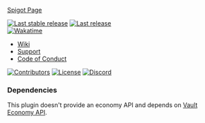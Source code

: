 [Spigot Page](https://www.spigotmc.org/resources/wixmarket.113171/)

[![Last stable release](https://img.shields.io/github/v/release/Wixonic/Market?display_name=tag&label=Last%20stable%20release)](https://github.com/Wixonic/Market/releases) [![Last release](https://img.shields.io/github/v/tag/Wixonic/Market?display_name=tag&label=Last%20pre-release)](https://github.com/Wixonic/Market/releases)<br />
[![Wakatime](https://wakatime.com/badge/github/Wixonic/Market.svg?style=flat)](https://wakatime.com/badge/github/Wixonic/Market)

- [Wiki](https://github.com/Wixonic/Market/wiki)
- [Support](https://github.com/Wixonic/Market/blob/Default/.github/SUPPORT.md)
- [Code of Conduct](https://github.com/Wixonic/Market/blob/Default/.github/CODE_OF_CONDUCT.md)

[![Contributors](https://img.shields.io/github/contributors/Wixonic/Market?color=%2308F&label=Contributors)](https://github.com/Wixonic/Market/blob/Default/.github/CONTRIBUTING.md)
[![License](https://img.shields.io/github/license/Wixonic/Market?color=%23555&label=License)](https://github.com/Wixonic/Market/blob/Default/LICENSE)
[![Discord](https://img.shields.io/discord/1020663521530351627?logo=discord&logoColor=94ABFC&label=Discord&color=7289DA)](https://discord.gg/BcXFAVKJZQ)

### Dependencies

This plugin doesn't provide an economy API and depends on [Vault Economy API](https://www.spigotmc.org/resources/vault.34315/).
